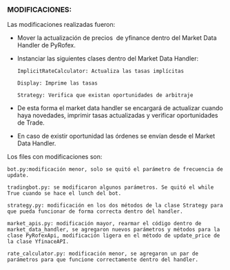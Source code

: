 ### MODIFICACIONES:

Las modificaciones realizadas fueron:

- Mover la actualización de precios  de yfinance dentro del Market Data Handler de PyRofex.

- Instanciar las siguientes clases dentro del Market Data Handler:

      ImplicitRateCalculator: Actualiza las tasas implícitas
      
      Display: Imprime las tasas
      
      Strategy: Verifica que existan oportunidades de arbitraje
      
- De esta forma el market data handler se encargará de actualizar cuando haya novedades, imprimir tasas actualizadas y verificar oportunidades de Trade.

- En caso de existir oportunidad las órdenes se envían desde el Market Data Handler.

Los files con modificaciones son:

    bot.py:modificación menor, solo se quitó el parámetro de frecuencia de update.

    tradingbot.py: se modificaron algunos parámetros. Se quitó el while True cuando se hace el lunch del bot. 

    strategy.py: modificación en los dos métodos de la clase Strategy para que pueda funcionar de forma correcta dentro del handler.

    market_apis.py: modificación mayor, rearmar el código dentro de market_data_handler, se agregaron nuevos parámetros y métodos para la clase PyRofexApi, modificación ligera en el método de update_price de la clase YfinaceAPI.

    rate_calculator.py: modificación menor, se agregaron un par de parámetros para que funcione correctamente dentro del handler.

